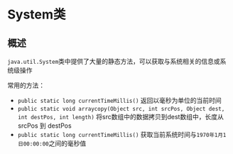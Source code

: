 # System类
## 概述
`java.util.System`类中提供了大量的静态方法，可以获取与系统相关的信息或系统级操作

常用的方法：
- `public static long currentTimeMillis()` 返回以毫秒为单位的当前时间
- `public static void arraycopy(Object src, int srcPos, Object dest, int destPos, int length)` 
	将src数组中的数据拷贝到dest数组中，长度从 srcPos 到 destPos
- `public static long currentTimeMillis()` 获取当前系统时间与`1970年1月1日00:00:00`之间的毫秒值

